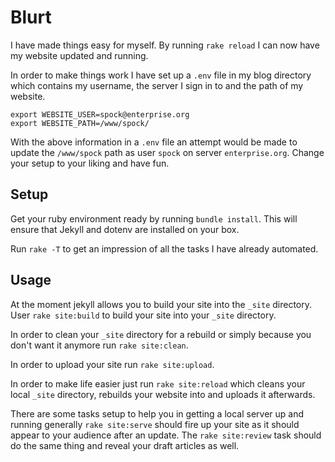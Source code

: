 # Blurt

I have made things easy for myself. By running ```rake reload``` I can now have
my website updated and running.

In order to make things work I have set up a ```.env``` file in my blog 
directory which contains my username, the server I sign in to and the path
of my website.

    export WEBSITE_USER=spock@enterprise.org
    export WEBSITE_PATH=/www/spock/

With the above information in a ```.env``` file an attempt would be made to 
update the ```/www/spock``` path as user ```spock``` on server 
```enterprise.org```. Change your setup to your liking and have fun.

## Setup
Get your ruby environment ready by running ```bundle install```. This will 
ensure that Jekyll and dotenv are installed on your box.

Run ```rake -T``` to get an impression of all the tasks I have already 
automated.

## Usage
At the moment jekyll allows you to build your site into the ```_site``` 
directory. User ```rake site:build``` to build your site into your ```_site```
directory.

In order to clean your ```_site``` directory for a rebuild or simply because
you don't want it anymore run ```rake site:clean```.

In order to upload your site run ```rake site:upload```.

In order to make life easier just run ```rake site:reload``` which cleans your
local ```_site``` directory, rebuilds your website into and uploads it 
afterwards.

There are some tasks setup to help you in getting a local server up and running
generally ```rake site:serve``` should fire up your site as it should appear
to your audience after an update. The ```rake site:review``` task should do
the same thing and reveal your draft articles as well.
